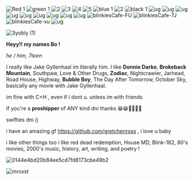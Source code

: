 ![Red 1](https://files.catbox.moe/oikfl4.gif) ![green 1](https://files.catbox.moe/37ur9r.png) ![2](https://files.catbox.moe/jco0if.png) ![3](https://files.catbox.moe/9s6r6c.png) ![4](https://files.catbox.moe/30lxwy.png) ![5](https://files.catbox.moe/dklyx3.gif) ![blue 1](https://files.catbox.moe/68pu6n.gif) ![2](https://files.catbox.moe/fi8wxy.gif) ![black 1](https://files.catbox.moe/ibx91k.gif)  ![ug](https://blinkies.cafe/b/display/0029-pinksparkle.gif) ![ug](https://64.media.tumblr.com/73f76ebb028dfd53e9e30ae87470cf34/72e2590fb9e2f26c-4c/s250x400/889622b7b71554e58367fc054a8ce29f51efe5ee.gifv) ![ug](https://64.media.tumblr.com/550264c4b2beacc6a904c1cc030fe4e7/72e2590fb9e2f26c-c4/s250x400/2ac828faba698504e5e8d6345f8134d2c829180e.webp) ![ug](https://64.media.tumblr.com/f5eb77aee6b1463234648f28320251c8/53b28a880a29cd42-e9/s250x400/c81bcd68576bd4e4a1109cb26e601be520df58a5.gifv) ![ug](https://64.media.tumblr.com/71eea414276aa10c44777d013893293c/aa6ad8b984475c27-d0/s250x400/aae805ca82b5476abf2fe8c5f15fb0f409492d1f.gifv) ![ug](https://64.media.tumblr.com/7f418b5d2aee1514d5c0f5a6e6d5acfa/c35b95fb69cd6ee2-29/s250x400/2e45dd673ea74bf4e72e570de6fa7c691a131f75.gifv) ![ug](https://i6.glitter-graphics.org/pub/143/143986z082ecptif.gif) ![ug](https://i7.glitter-graphics.org/pub/1054/1054777j0822q2kr9.gif) ![ug](https://i6.glitter-graphics.org/pub/2151/2151426n34s7g3j22.gif) ![blinkiesCafe-FU](https://github.com/user-attachments/assets/79657efd-c80c-4ec4-a47c-467942a7e653) ![blinkiesCafe-7J](https://github.com/user-attachments/assets/ca244238-d5e0-498a-a0dd-7c5c010eaf04) ![blinkiesCafe-xu](https://github.com/user-attachments/assets/21891610-4abc-4a08-be94-de4466f455fc)
![ug](https://f2.toyhou.se/file/f2-toyhou-se/images/74351651_qbfNtQ1aL6ED8fA.gif)




![3yobly (1)](https://github.com/user-attachments/assets/a90b8299-2f4f-456b-966e-14830e0c494f)


**Heyy!! my names Bo !**

*he / him, 7teen*

I really like Jake Gyllenhaal im literally him. I like **Donnie Darko**, **Brokeback Mountain**, Southpaw, Love & Other Drugs, **Zodiac**, Nightcrawler, Jarhead, Road House, Highway, **Bubble Boy**, The Day After Tomorrow, October Sky, basically any movie with Jake Gyllenhaal.

im fine with C+H , even if i dont u. unless im with friends

If you're a **proshipper** of ANY kind dni thanks 😁😁💖💖💖💖

swifties dni /j

i have an amazing gf https://github.com/gretchenross , i love u baby

i like other things too i like red dead redemption, House MD, Blink-182, 80's movies, 2000's music, history, art, writing, and poetry !



![0144e4bd20b84ee5cd7fd8173cbe49b2](https://github.com/user-attachments/assets/ef002cca-0dad-4ba8-84da-5e690516f3be)




![mroxst](https://github.com/user-attachments/assets/31968cd6-a9dc-45e2-85ea-00dcc5349374)







